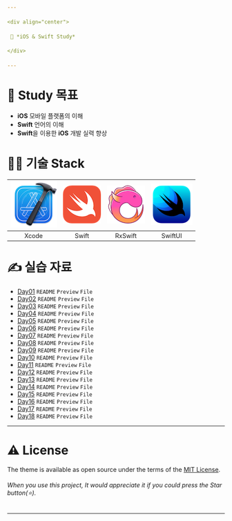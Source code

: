 ```yaml
---

<div align="center">

 💜 *iOS & Swift Study*

</div>

---
```


# 🧐 Study 목표
- **iOS** 모바일 플랫폼의 이해  
- **Swift** 언어의 이해  
- **Swift**을 이용한 **iOS** 개발 실력 향상  

# 👨‍💻 기술 Stack
| ![xc] | ![sw] | ![rxsw] | ![swui] |
| :---: | :---: | :-----: | :-----: |
| Xcode | Swift | RxSwift | SwiftUI |

# ✍️ 실습 자료
- [Day01](https://github.com/DCherish/iOS_N_Swift/tree/main/Day01) `README` `Preview` `File`  
- [Day02](https://github.com/DCherish/iOS_N_Swift/tree/main/Day02) `README` `Preview` `File`  
- [Day03](https://github.com/DCherish/iOS_N_Swift/tree/main/Day03) `README` `Preview` `File`  
- [Day04](https://github.com/DCherish/iOS_N_Swift/tree/main/Day04) `README` `Preview` `File`  
- [Day05](https://github.com/DCherish/iOS_N_Swift/tree/main/Day05) `README` `Preview` `File`  
- [Day06](https://github.com/DCherish/iOS_N_Swift/tree/main/Day06) `README` `Preview` `File`  
- [Day07](https://github.com/DCherish/iOS_N_Swift/tree/main/Day07) `README` `Preview` `File`  
- [Day08](https://github.com/DCherish/iOS_N_Swift/tree/main/Day08) `README` `Preview` `File`  
- [Day09](https://github.com/DCherish/iOS_N_Swift/tree/main/Day09) `README` `Preview` `File`  
- [Day10](https://github.com/DCherish/iOS_N_Swift/tree/main/Day10) `README` `Preview` `File`  
- [Day11](https://github.com/DCherish/iOS_N_Swift/tree/main/Day11) `README` `Preview` `File`  
- [Day12](https://github.com/DCherish/iOS_N_Swift/tree/main/Day12) `README` `Preview` `File`  
- [Day13](https://github.com/DCherish/iOS_N_Swift/tree/main/Day13) `README` `Preview` `File`  
- [Day14](https://github.com/DCherish/iOS_N_Swift/tree/main/Day14) `README` `Preview` `File`  
- [Day15](https://github.com/DCherish/iOS_N_Swift/tree/main/Day15) `README` `Preview` `File`  
- [Day16](https://github.com/DCherish/iOS_N_Swift/tree/main/Day16) `README` `Preview` `File`  
- [Day17](https://github.com/DCherish/iOS_N_Swift/tree/main/Day17) `README` `Preview` `File`  
- [Day18](https://github.com/DCherish/iOS_N_Swift/tree/main/Day18) `README` `Preview` `File`  

---

# ⚠️ License
The theme is available as open source under the terms of the [MIT License](https://github.com/DCherish/iOS_N_Swift/blob/main/LICENSE).  
###### *When you use this project, It would appreciate it if you could press the Star button*(⭐).

---

<!-- Stack Icon Refernces -->

[xc]: /image/xcode.png
[sw]: /image/swift.png
[rxsw]: /image/rxswift.png
[swui]: /image/swiftui.png